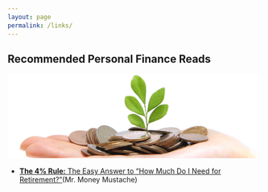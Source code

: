 ```yaml
---
layout: page
permalink: /links/
---
```


## Recommended Personal Finance Reads

![Show me the Money](/images/links_banner.png "Show me the Money Screenshot")

- [**The 4% Rule:** The Easy Answer to “How Much Do I Need for Retirement?”](http://www.mrmoneymustache.com/2012/05/29/how-much-do-i-need-for-retirement/)(Mr. Money Mustache)


